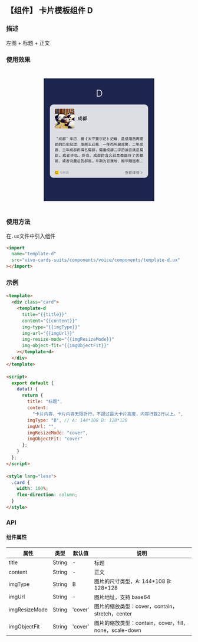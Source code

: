 ## 【组件】 卡片模板组件 D

### 描述

左图 + 标题 + 正文

### 使用效果

<div style="text-align: center;margin: 40px;">
  <img src="../../assets/voice-template-d.png" style="width:300px" alt="voice-template-d-1"/>
</div>

### 使用方法

在`.ux`文件中引入组件

```html
<import
  name="template-d"
  src="vivo-cards-suits/components/voice/components/template-d.ux"
></import>
```

### 示例

```html
<template>
  <div class="card">
    <template-d
      title="{{title}}"
      content="{{content}}"
      img-type="{{imgType}}"
      img-url="{{imgUrl}}"
      img-resize-mode="{{imgResizeMode}}"
      img-object-fit="{{imgObjectFit}}"
    ></template-d>
  </div>
</template>

<script>
  export default {
    data() {
      return {
        title: "标题",
        content:
          "卡片内容，卡片内容无限折行，不超过最大卡片高度，内容行数2行以上。",
        imgType: "B", // A: 144*108 B: 128*128
        imgUrl: "",
        imgResizeMode: "cover",
        imgObjectFit: "cover"
      };
    }
  };
</script>

<style lang="less">
  .card {
    width: 100%;
    flex-direction: column;
  }
</style>
```

### API

#### 组件属性

| 属性          | 类型   | 默认值  | 说明                                                   |
| ------------- | ------ | ------- | ------------------------------------------------------ |
| title         | String | -       | 标题                                                   |
| content       | String | -       | 正文                                                   |
| imgType       | String | B       | 图片的尺寸类型，A: 144\*108 B: 128\*128                |
| imgUrl        | String | -       | 图片地址，支持 base64                                  |
| imgResizeMode | String | 'cover' | 图片的缩放类型：cover，contain，stretch，center        |
| imgObjectFit  | String | 'cover' | 图片的缩放类型：contain，cover，fill，none，scale-down |
